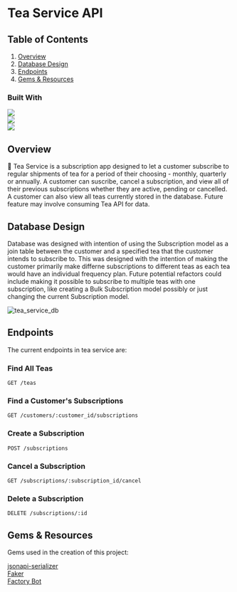 # Tea Service API

## Table of Contents
1. [Overview](#overview)
2. [Database Design](#database-design)
3. [Endpoints](#endpoints)
4. [Gems & Resources](#gems-&-resources)

### Built With

[<img src="https://img.shields.io/badge/Ruby-CC342D?style=for-the-badge&logo=ruby&logoColor=white"/>](https://www.ruby-lang.org/en/) <br>
[<img src="https://img.shields.io/badge/Ruby_on_Rails-CC0000?style=for-the-badge&logo=ruby-on-rails&logoColor=white"/>](https://rubyonrails.org/) <br>
[<img src="https://img.shields.io/badge/Postman-FF6C37?style=for-the-badge&logo=postman&logoColor=white"/>](https://www.postman.com/)

## Overview
🍵 Tea Service is a subscription app designed to let a customer subscribe to regular shipments of tea for a period of their choosing - monthly, quarterly or annually. A customer can suscribe, cancel a subscription, and view all of their previous subscriptions whether they are active, pending or cancelled. A customer can also view all teas currently stored in the database. Future feature may involve consuming Tea API for data.


## Database Design

Database was designed with intention of using the Subscription model as a join table between the customer and a specified tea that the customer intends to subscribe to. This was designed with the intention of making the customer primarily make differne subscriptions to different teas as each tea would have an individual frequency plan. Future potential refactors could include making it possible to subscribe to multiple teas with one subscription, like creating a Bulk Subscription model possibly or just changing the current Subscription model.

![tea_service_db](https://user-images.githubusercontent.com/48334178/199797285-fb9811a3-b855-45f4-bc5e-f0b6dce5e45e.png)


## Endpoints

The current endpoints in tea service are:

### Find All Teas

```
GET /teas
```

### Find a Customer's Subscriptions

```
GET /customers/:customer_id/subscriptions
```

### Create a Subscription

```
POST /subscriptions
```

### Cancel a Subscription

```
GET /subscriptions/:subscription_id/cancel
```

### Delete a Subscription

```
DELETE /subscriptions/:id
```


## Gems & Resources

Gems used in the creation of this project: 

[jsonapi-serializer](https://github.com/jsonapi-serializer/jsonapi-serializer#installation) <br>
[Faker](https://github.com/faker-ruby/faker#usage)<br>
[Factory Bot](https://github.com/thoughtbot/factory_bot)<br>

